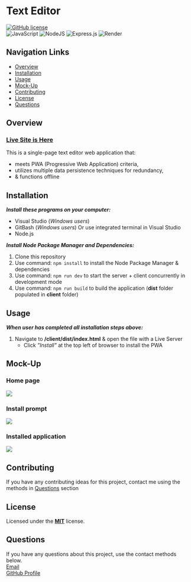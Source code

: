 # Text Editor
[![GitHub license](https://img.shields.io/badge/License-MIT-teal.svg)](https://opensource.org/licenses/MIT)<br>
![JavaScript](https://img.shields.io/badge/javascript-%23323330.svg?style=for-the-badge&logo=javascript&logoColor=%23F7DF1E)
![NodeJS](https://img.shields.io/badge/node.js-6DA55F?style=for-the-badge&logo=node.js&logoColor=white)
![Express.js](https://img.shields.io/badge/express.js-%23404d59.svg?style=for-the-badge&logo=express&logoColor=%2361DAFB)
![Render](https://img.shields.io/badge/Render-%46E3B7.svg?style=for-the-badge&logo=render&logoColor=white)<br>

## Navigation Links
+ [Overview](#overview)
+ [Installation](#installation)
+ [Usage](#usage)
+ [Mock-Up](#mock-up)
+ [Contributing](#contributing)
+ [License](#license)
+ [Questions](#questions)

## Overview
### [Live Site is Here](https://text-editor-pg3o.onrender.com/)
This is a single-page text editor web application that:<br>
+ meets PWA (Progressive Web Application) criteria,<br>
+ utilizes multiple data persistence techniques for redundancy,<br>
+ & functions offline<br>

## Installation
***Install these programs on your computer:***
+ Visual Studio (*Windows users*)<br>
+ GitBash (*Windows users*) Or use integrated terminal in Visual Studio<br> 
+ Node.js<br>

***Install Node Package Manager and Dependencies:***<br>
1. Clone this repository<br>
2. Use command: `npm install` to install the Node Package Manager & dependencies<br> 
3. Use command: `npm run dev` to start the server + client concurrently in development mode<br>
4. Use command: `npm run build` to build the application (**dist** folder populated in **client** folder)<br>

## Usage
***When user has completed all installation steps above:***<br> 
1. Navigate to **/client/dist/index.html** & open the file with a Live Server <br>
    - Click *"Install"* at the top left of browser to install the PWA

## Mock-Up
### Home page<br>
<div>
    <a href="./assets/Screenshot 2024-02-19 122405.png">
      <img style="max-width:800px;" src="./assets/Screenshot 2024-02-19 122405.png">
    </a>
</div>

### Install prompt<br>
<div>
    <a href="./assets/Screenshot 2024-02-19 124334.png">
      <img style="max-width:800px;" src="./assets/Screenshot 2024-02-19 124334.png">
    </a>
</div>

### Installed application<br>
<div>
    <a href="./assets/Screenshot 2024-02-19 124718.png">
      <img style="max-width:800px;" src="./assets/Screenshot 2024-02-19 124718.png">
    </a>
</div>


## Contributing
If you have any contributing ideas for this project, contact me using the methods in [Questions](#questions) section

## License
Licensed under the <a href="https://github.com/techmack92/text-editor/blob/main/LICENSE"> **MIT**</a> license.

## Questions
If you have any questions about this project, use the contact methods below.<br>
[Email](mailto:mldixon9750@gmail.com)<br>
[GitHub Profile](https://github.com/techmack92) 